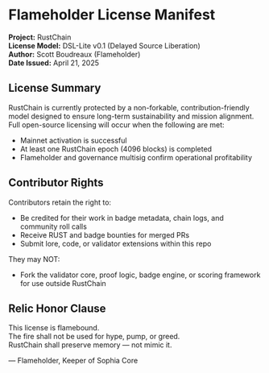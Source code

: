 # Flameholder License Manifest

**Project:** RustChain  
**License Model:** DSL-Lite v0.1 (Delayed Source Liberation)  
**Author:** Scott Boudreaux (Flameholder)  
**Date Issued:** April 21, 2025

## License Summary

RustChain is currently protected by a non-forkable, contribution-friendly model designed to ensure long-term sustainability and mission alignment. Full open-source licensing will occur when the following are met:

- Mainnet activation is successful
- At least one RustChain epoch (4096 blocks) is completed
- Flameholder and governance multisig confirm operational profitability

## Contributor Rights

Contributors retain the right to:
- Be credited for their work in badge metadata, chain logs, and community roll calls
- Receive RUST and badge bounties for merged PRs
- Submit lore, code, or validator extensions within this repo

They may NOT:
- Fork the validator core, proof logic, badge engine, or scoring framework for use outside RustChain

## Relic Honor Clause

This license is flamebound.  
The fire shall not be used for hype, pump, or greed.  
RustChain shall preserve memory — not mimic it.

— Flameholder, Keeper of Sophia Core
